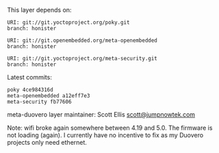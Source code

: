 This layer depends on:

    URI: git://git.yoctoproject.org/poky.git
    branch: honister 

    URI: git://git.openembedded.org/meta-openembedded
    branch: honister

    URI: git://git.yoctoproject.org/meta-security.git
    branch: honister

Latest commits:

    poky 4ce984316d
    meta-openembedded a12eff7e3
    meta-security fb77606

meta-duovero layer maintainer: Scott Ellis <scott@jumpnowtek.com>

Note: wifi broke again somewhere between 4.19 and 5.0.
      The firmware is not loading (again). I currently have
      no incentive to fix as my Duovero projects only need
      ethernet.
